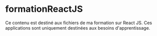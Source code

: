 # formationReactJS

Ce contenu est destiné aux fichiers de ma formation sur React JS.
Ces applications sont uniquement destinées aux besoins d'apprentissage.
